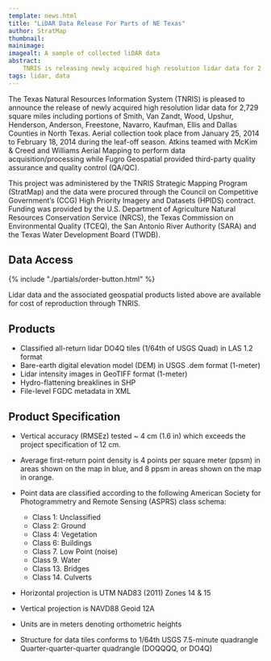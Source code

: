 ```yaml
---
template: news.html
title: "LiDAR Data Release For Parts of NE Texas"
author: StratMap
thumbnail: 
mainimage:
imagealt: A sample of collected liDAR data
abstract: 
    TNRIS is releasing newly acquired high resolution lidar data for 2,756 square miles of North East Texas
tags: lidar, data
---
```


 
The Texas Natural Resources Information System (TNRIS) is pleased to announce the release of newly acquired high resolution lidar data for 2,729 square miles including portions of Smith, Van Zandt, Wood, Upshur, Henderson, Anderson, Freestone, Navarro, Kaufman, Ellis and Dallas Counties in North Texas.  Aerial collection took place from January 25, 2014 to February 18, 2014 during the leaf-off season.  Atkins teamed with McKim & Creed and Williams Aerial Mapping to perform data acquisition/processing while Fugro Geospatial provided third-party quality assurance and quality control (QA/QC).  

This project was administered by the TNRIS Strategic Mapping Program (StratMap) and the data were procured through the Council on Competitive Government’s (CCG) High Priority Imagery and Datasets (HPIDS) contract.  Funding was provided by the U.S. Department of Agriculture Natural Resources Conservation Service (NRCS), the Texas Commission on Environmental Quality (TCEQ), the San Antonio River Authority (SARA) and the Texas Water Development Board (TWDB).</p>



## Data Access
<div class="media">
  <div class="media-left">
    {% include "./partials/order-button.html" %}
  </div>
  <div class="media-body">
    <p>Lidar data and the associated geospatial products listed above are available for cost of reproduction through TNRIS.</p>
  </div>
</div>

## Products
-	Classified all-return lidar DO4Q tiles (1/64th of USGS Quad) in LAS 1.2 format
-	Bare-earth digital elevation model (DEM) in USGS .dem format (1-meter)
-	Lidar intensity images in GeoTIFF format (1-meter)
-	Hydro-flattening breaklines in SHP
-	File-level FGDC metadata in XML

## Product Specification

- Vertical accuracy (RMSEz) tested ~ 4 cm (1.6 in) which exceeds the project specification of 12 cm.
- Average first-return point density is 4 points per square meter (ppsm) in areas shown on the map in blue, and 8 ppsm in areas shown on the map in orange.
- Point data are classified according to the following American Society for Photogrammetry and Remote Sensing (ASPRS) class schema:
  - Class 1: Unclassified		
  - Class 2: Ground
  - Class 4: Vegetation		
  - Class 6: Buildings	
  - Class 7. Low Point (noise)
  - Class 9. Water
  - Class 13. Bridges 
  - Class 14. Culverts
- Horizontal projection is UTM NAD83 (2011) Zones 14 & 15

- Vertical projection is NAVD88 Geoid 12A
- Units are in meters denoting orthometric heights
- Structure for data  tiles conforms to 1/64th USGS 7.5-minute quadrangle 
  Quarter-quarter-quarter quadrangle (DOQQQQ, or DO4Q)
<br>
